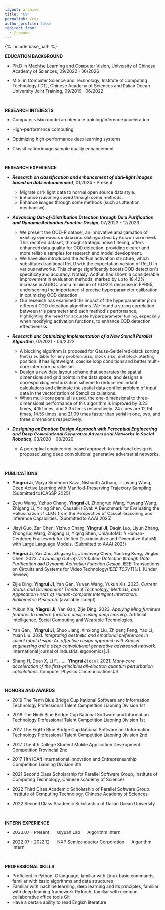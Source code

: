 ```yaml
---
layout: archive
title: "CV"
permalink: /cv/
author_profile: false
redirect_from:
  - /resume
---
```


{% include base_path %}


**EDUCATION BACKGROUND**

* Ph.D in Machine Learning and Computer Vision, University of Chinese Academy of Sciences, 09/2022 - 06/2026

* M.S. in Computer Science and Technology, Institute of Computing Technology (ICT), Chinese Academy of Sciences and Dalian Ocean University  Joint Training, 09/2019 - 06/2022

<br>

**RESEARCH INTERESTS**

* Computer vision model architecture training/inference acceleration

* High-performance computing

* Optimizing high-performance deep learning systems

* Classification image sample quality enhancement

<br>

**RESEARCH EXPERIENCE**

* _**Research on classification and enhancement of dark-light images based on data enhancement**_,	01/2024 - Present

    * Migrate dark light data to normal open source data style.
    * Enhance reasoning speed through some methods.
    * Enhance images through some methods (such as attention mechanism).

* _**Advancing Out-of-Distribution Detection through Data Purification and Dynamic Activation Function Design**_,	07/2023 - 12/2023                       

    * We present the OOD-R dataset, an innovative amalgamation of existing open-source datasets, distinguished by its low noise level. This rectified dataset, through strategic noise filtering, offers enhanced data quality for OOD detection, providing clearer and more reliable samples for research and model development.
    * We have also introduced the ActFun activation structure, which substitutes traditional ReLU with the expectation version of ReLU in various networks. This change significantly boosts OOD detection's specificity and accuracy. Notably, ActFun has shown a considerable improvement in evaluation methods, marked by up to 18.42% increase in AUROC and a minimum of 16.93% decrease in FPR95, underscoring the importance of precise hyperparameter calibration in optimizing OOD detection.
    * Our research has examined the impact of the hyperparameter $\beta$ on different OOD detection algorithms. We found a strong correlation between this parameter and each method's performance, highlighting the need for accurate hyperparameter tuning, especially when modifying activation functions, to enhance OOD detection effectiveness.

* _**Research and Optimizing Implementation of a New Stencil Parallel Algorithm**_,	07/2021 - 06/2022                                          

    * A blocking algorithm is proposed for Gauss-Seidel red-black sorting that is suitable for any problem size, block size, and block starting position. It has lightweight, concise loop conditions and better multi-core inter-core parallelism.
    * Design a new data layout scheme that separates the spatial dimensions and grid points in the data space, and designs a corresponding vectorization scheme to reduce redundant calculations and eliminate the spatial data conflict problem of input data in the vectorization of Stencil calculations.
    * When multi-core parallel is used, the one-dimensional to three-dimensional performance of this algorithm is improved by 3.23 times, 4.15 times, and 2.35 times respectively. 24 cores are 12.94 times, 14.56 times, and 21.09 times faster than serial in one, two, and three dimensions respectively.

* _**Designing an Emotion Design Approach with Perceptual Engineering and Deep Convolutional Generative Adversarial Networks in Social Robotics**_,	03/2020 - 08/2020

    * A perceptual engineering-based approach to emotional design is proposed using deep convolutional generative adversarial networks.                                                                                               
<br>

**PUBLICATIONS**

- **Yingrui Ji**, Vijaya Sindhoori Kaza, Nishanth Artham, Tianyang Wang, Deep Active Learning with Manifold-Preserving Trajectory Sampling. (Submitted to ICASSP 2025) 

- Zeyu Wang, Yizhuo Chang, **Yingrui Ji**, Zhongruo Wang, Yuwang Wang, Zhigang Li, Yiqing Shen, CausalHalEval: A Benchmark for Evaluating the Hallucination of LLMs from the Perspective of Casual Reasoning and Inference Capabilities. (Submitted to AAAI 2025) 

- Jiayi Guo, Zan Chen, Yizhuo Chang, **Yingrui Ji**, Daqin Luo, Liyun Zhang, Zhongruo Wang, Zhigang Li, Yiqing Shen, UniAutoML: A Human-Centered Framework for Unified Discriminative and Generative AutoML with Large Language Models. (Submitted to AAAI 2025) 

- **Yingrui Ji**, Yao Zhu, Zhigang Li, Jiansheng Chen, Yunlong Kong, Jingbo Chen. 2023. *Advancing Out-of-Distribution Detection through Data Purification and Dynamic Activation Function Design*. IEEE Transactions on Circuits and Systems for Video Technology(*IEEE TCSVT*)[J]. (Under Review) 

- Zijie Ding, **Yingrui Ji**, Yan Gan, Yuwen Wang, Yukun Xia. 2023. *Current Status and Development Trends of Technology, Methods, and Application Fields of Human-computer Intelligent Interaction: Bibliometric Research*. (available accept)

- Yukun Xia, **Yingrui Ji**, Yan Gan, Zijie Ding. 2023. *Applying Ming furniture features to modern furniture design using deep learning*. Artificial Intelligence, Social Computing and Wearable Technologies.

- Yan Gan，**Yingrui Ji**, Shuo Jiang, Xinxiong Liu, Zhipeng Feng, Yao Li, Yuan Liu. 2021. *Integrating aesthetic and emotional preferences in social robot design: An affective design approach with Kansei engineering and a deep convolutional generative adversarial network*.  International journal of industrial ergonomics[J].

- Shang H, Duan X, Li F, ……  **Yingrui Ji** et al. 2021. *Many-core acceleration of the first-principles all-electron quantum perturbation calculations*. Computer Physics Communications[J].

<br>

**HONORS AND AWARDS**

- 2019  The Tenth Blue Bridge Cup National Software and Information Technology Professional Talent Competition Liaoning Division 1st

- 2018  The Ninth Blue Bridge Cup National Software and Information Technology Professional Talent Competition Liaoning Division 1st

- 2017  The Eighth Blue Bridge Cup National Software and Information Technology Professional Talent Competition Liaoning Division 2nd

- 2017  The 4th College Student Mobile Application Development Competition Provincial 2nd

- 2017  11th iCAN International Innovation and Entrepreneurship Competition Liaoning Division 3th

- 2021  Second Class Scholarship for Parallel Software Group, Institute of Computing Technology, Chinese Academy of Sciences

- 2022  Third Class Academic Scholarship of Parallel Software Group, Institute of Computing Technology, Chinese Academy of Sciences

- 2022  Second Class Academic Scholarship of Dalian Ocean University

<br>

**INTERN EXPERIENCE**

- 2023.07 - Present $\quad$ Qiyuan Lab $\quad$ Algorithm Intern

- 2022.07 - 2022.12 $\quad$ NXP Semiconductor Corporation $\quad$ Algorithm Intern      

<br>

**PROFESSIONAL SKILLS**

- Proficient in Python, C language, familiar with Linux basic commands, familiar with basic algorithms and data structures
- Familiar with machine learning, deep learning and its principles, familiar with deep learning framework PyTorch, familiar with common collaborative office tools Git
- Have a certain ability to read English literature

